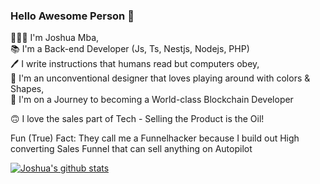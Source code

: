 ### Hello Awesome Person 👋

🤵🏽‍♂️   I'm Joshua Mba,   
📚   I'm a Back-end Developer (Js, Ts, Nestjs, Nodejs, PHP)  
🖊   I write instructions that humans read but computers obey,  
🎨   I'm an unconventional designer that loves playing around with colors & Shapes,  
💪   I'm on a Journey to becoming a World-class Blockchain Developer

🙃   I love the sales part of Tech - Selling the Product is the Oil! 

Fun (True) Fact: They call me a Funnelhacker because I build out High converting Sales Funnel that can sell anything on Autopilot

[![Joshua's github stats](https://github-readme-stats.vercel.app/api?username=mbajoshuac&count_private=true&show_icons=true&theme=gotham)](https://github.com/murewaashiru/github-readme-stats)
